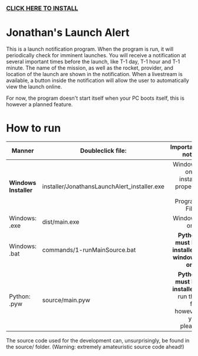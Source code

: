 ### [**CLICK HERE TO INSTALL**](../master/installer/JonathansLaunchAlert_installer.exe?raw=true)

# Jonathan's Launch Alert
This is a launch notification program.
When the program is run, it will periodically check for imminent launches. You will receive a notification at several important times before the launch, like T-1 day, T-1 hour and T-1 minute. The name of the mission, as well as the rocket, provider, and location of the launch are shown in the notification. When a livestream is available, a button inside the notification will allow the user to automatically view the launch online.

For now, the program doesn't start itself when your PC boots itself, this is however a planned feature.

# How to run
| Manner            | Doubleclick file:               | Important notes                                                 |
| ----------------- |-------------------------------- | ---------------------------------------------------------------:|
| **Windows Installer** | installer/JonathansLaunchAlert_installer.exe | Windows only, installs properly in Program Files |
| Windows: .exe     | dist/main.exe                   | Windows only                                                    |
| Windows: .bat     | commands/1-runMainSource.bat    | **Python must be installed, windows only**                      |
| Python: .pyw      | source/main.pyw                 | **Python must be installed**, run this file however you please  |

The source code used for the development can, unsurprisingly, be found in the source/ folder.
(Warning: extremely amateuristic source code ahead!)
